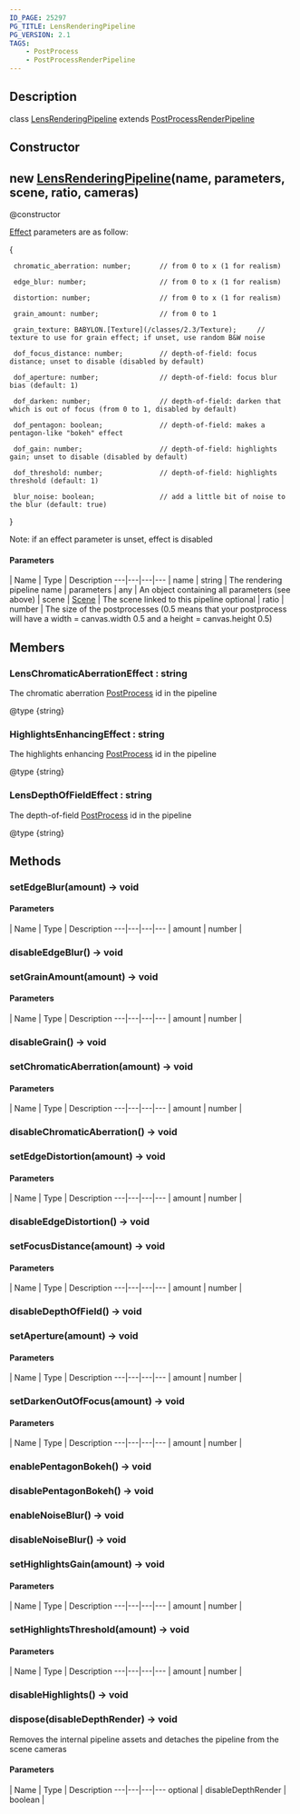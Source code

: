 ```yaml
---
ID_PAGE: 25297
PG_TITLE: LensRenderingPipeline
PG_VERSION: 2.1
TAGS:
    - PostProcess
    - PostProcessRenderPipeline
---
```

## Description

class [LensRenderingPipeline](/classes/2.3/LensRenderingPipeline) extends [PostProcessRenderPipeline](/classes/2.3/PostProcessRenderPipeline)



## Constructor

## new [LensRenderingPipeline](/classes/2.3/LensRenderingPipeline)(name, parameters, scene, ratio, cameras)

@constructor



[Effect](/classes/2.3/Effect) parameters are as follow:

{

     chromatic_aberration: number;       // from 0 to x (1 for realism)

     edge_blur: number;                  // from 0 to x (1 for realism)

     distortion: number;                 // from 0 to x (1 for realism)

     grain_amount: number;               // from 0 to 1

     grain_texture: BABYLON.[Texture](/classes/2.3/Texture);     // texture to use for grain effect; if unset, use random B&W noise

     dof_focus_distance: number;         // depth-of-field: focus distance; unset to disable (disabled by default)

     dof_aperture: number;               // depth-of-field: focus blur bias (default: 1)

     dof_darken: number;                 // depth-of-field: darken that which is out of focus (from 0 to 1, disabled by default)

     dof_pentagon: boolean;              // depth-of-field: makes a pentagon-like "bokeh" effect

     dof_gain: number;                   // depth-of-field: highlights gain; unset to disable (disabled by default)

     dof_threshold: number;              // depth-of-field: highlights threshold (default: 1)

     blur_noise: boolean;                // add a little bit of noise to the blur (default: true)

}

Note: if an effect parameter is unset, effect is disabled

#### Parameters
 | Name | Type | Description
---|---|---|---
 | name | string |   The rendering pipeline name
 | parameters | any |   An object containing all parameters (see above)
 | scene | [Scene](/classes/2.3/Scene) |   The scene linked to this pipeline
optional | ratio | number |   The size of the postprocesses (0.5 means that your postprocess will have a width = canvas.width 0.5 and a height = canvas.height 0.5)
## Members

### LensChromaticAberrationEffect : string

The chromatic aberration [PostProcess](/classes/2.3/PostProcess) id in the pipeline

@type {string}

### HighlightsEnhancingEffect : string

The highlights enhancing [PostProcess](/classes/2.3/PostProcess) id in the pipeline

@type {string}

### LensDepthOfFieldEffect : string

The depth-of-field [PostProcess](/classes/2.3/PostProcess) id in the pipeline

@type {string}

## Methods

### setEdgeBlur(amount) &rarr; void



#### Parameters
 | Name | Type | Description
---|---|---|---
 | amount | number |   

### disableEdgeBlur() &rarr; void


### setGrainAmount(amount) &rarr; void



#### Parameters
 | Name | Type | Description
---|---|---|---
 | amount | number |   

### disableGrain() &rarr; void


### setChromaticAberration(amount) &rarr; void



#### Parameters
 | Name | Type | Description
---|---|---|---
 | amount | number |   

### disableChromaticAberration() &rarr; void


### setEdgeDistortion(amount) &rarr; void



#### Parameters
 | Name | Type | Description
---|---|---|---
 | amount | number |   

### disableEdgeDistortion() &rarr; void


### setFocusDistance(amount) &rarr; void



#### Parameters
 | Name | Type | Description
---|---|---|---
 | amount | number |   

### disableDepthOfField() &rarr; void


### setAperture(amount) &rarr; void



#### Parameters
 | Name | Type | Description
---|---|---|---
 | amount | number |   

### setDarkenOutOfFocus(amount) &rarr; void



#### Parameters
 | Name | Type | Description
---|---|---|---
 | amount | number |   

### enablePentagonBokeh() &rarr; void


### disablePentagonBokeh() &rarr; void


### enableNoiseBlur() &rarr; void


### disableNoiseBlur() &rarr; void


### setHighlightsGain(amount) &rarr; void



#### Parameters
 | Name | Type | Description
---|---|---|---
 | amount | number |   

### setHighlightsThreshold(amount) &rarr; void



#### Parameters
 | Name | Type | Description
---|---|---|---
 | amount | number |   

### disableHighlights() &rarr; void


### dispose(disableDepthRender) &rarr; void

Removes the internal pipeline assets and detaches the pipeline from the scene cameras

#### Parameters
 | Name | Type | Description
---|---|---|---
optional | disableDepthRender | boolean |   


